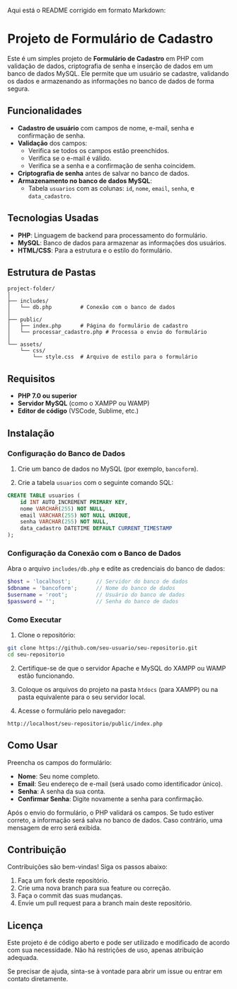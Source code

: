 Aqui está o README corrigido em formato Markdown:

# Projeto de Formulário de Cadastro

Este é um simples projeto de **Formulário de Cadastro** em PHP com validação de dados, criptografia de senha e inserção de dados em um banco de dados MySQL. Ele permite que um usuário se cadastre, validando os dados e armazenando as informações no banco de dados de forma segura.

## Funcionalidades

- **Cadastro de usuário** com campos de nome, e-mail, senha e confirmação de senha.
- **Validação** dos campos:
  - Verifica se todos os campos estão preenchidos.
  - Verifica se o e-mail é válido.
  - Verifica se a senha e a confirmação de senha coincidem.
- **Criptografia de senha** antes de salvar no banco de dados.
- **Armazenamento no banco de dados MySQL**:
  - Tabela `usuarios` com as colunas: `id`, `nome`, `email`, `senha`, e `data_cadastro`.

## Tecnologias Usadas

- **PHP**: Linguagem de backend para processamento do formulário.
- **MySQL**: Banco de dados para armazenar as informações dos usuários.
- **HTML/CSS**: Para a estrutura e o estilo do formulário.

## Estrutura de Pastas

```
project-folder/
│
├── includes/
│   └── db.php         # Conexão com o banco de dados
│
├── public/
│   ├── index.php      # Página do formulário de cadastro
│   └── processar_cadastro.php # Processa o envio do formulário
│
└── assets/
    └── css/
        └── style.css  # Arquivo de estilo para o formulário
```

## Requisitos

- **PHP 7.0 ou superior**
- **Servidor MySQL** (como o XAMPP ou WAMP)
- **Editor de código** (VSCode, Sublime, etc.)

## Instalação

### Configuração do Banco de Dados

1. Crie um banco de dados no MySQL (por exemplo, `bancoform`).

2. Crie a tabela `usuarios` com o seguinte comando SQL:

```sql
CREATE TABLE usuarios (
    id INT AUTO_INCREMENT PRIMARY KEY,
    nome VARCHAR(255) NOT NULL,
    email VARCHAR(255) NOT NULL UNIQUE,
    senha VARCHAR(255) NOT NULL,
    data_cadastro DATETIME DEFAULT CURRENT_TIMESTAMP
);
```

### Configuração da Conexão com o Banco de Dados

Abra o arquivo `includes/db.php` e edite as credenciais do banco de dados:

```php
$host = 'localhost';        // Servidor do banco de dados
$dbname = 'bancoform';      // Nome do banco de dados
$username = 'root';         // Usuário do banco de dados
$password = '';             // Senha do banco de dados
```

### Como Executar

1. Clone o repositório:

```bash
git clone https://github.com/seu-usuario/seu-repositorio.git
cd seu-repositorio
```

2. Certifique-se de que o servidor Apache e MySQL do XAMPP ou WAMP estão funcionando.

3. Coloque os arquivos do projeto na pasta `htdocs` (para XAMPP) ou na pasta equivalente para o seu servidor local.

4. Acesse o formulário pelo navegador:

```
http://localhost/seu-repositorio/public/index.php
```

## Como Usar

Preencha os campos do formulário:

- **Nome**: Seu nome completo.
- **Email**: Seu endereço de e-mail (será usado como identificador único).
- **Senha**: A senha da sua conta.
- **Confirmar Senha**: Digite novamente a senha para confirmação.

Após o envio do formulário, o PHP validará os campos. Se tudo estiver correto, a informação será salva no banco de dados. Caso contrário, uma mensagem de erro será exibida.

## Contribuição

Contribuições são bem-vindas! Siga os passos abaixo:

1. Faça um fork deste repositório.
2. Crie uma nova branch para sua feature ou correção.
3. Faça o commit das suas mudanças.
4. Envie um pull request para a branch main deste repositório.

## Licença

Este projeto é de código aberto e pode ser utilizado e modificado de acordo com sua necessidade. Não há restrições de uso, apenas atribuição adequada.

Se precisar de ajuda, sinta-se à vontade para abrir um issue ou entrar em contato diretamente.